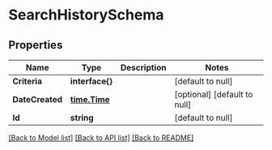 # SearchHistorySchema

## Properties
Name | Type | Description | Notes
------------ | ------------- | ------------- | -------------
**Criteria** | **interface{}** |  | [default to null]
**DateCreated** | [**time.Time**](time.Time.md) |  | [optional] [default to null]
**Id** | **string** |  | [default to null]

[[Back to Model list]](../README.md#documentation-for-models) [[Back to API list]](../README.md#documentation-for-api-endpoints) [[Back to README]](../README.md)


